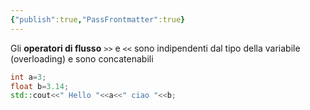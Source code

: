 ```yaml
---
{"publish":true,"PassFrontmatter":true}
---
```



Gli **operatori di flusso** `>>` e `<<` sono  indipendenti dal tipo della variabile (overloading) e sono concatenabili

```c++
int a=3;
float b=3.14;
std::cout<<" Hello "<<a<<" ciao "<<b;
```
